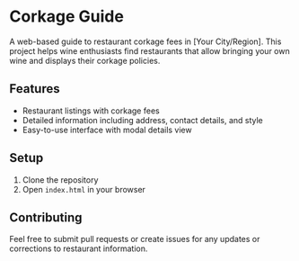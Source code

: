 # Corkage Guide

A web-based guide to restaurant corkage fees in [Your City/Region]. This project helps wine enthusiasts find restaurants that allow bringing your own wine and displays their corkage policies.

## Features
- Restaurant listings with corkage fees
- Detailed information including address, contact details, and style
- Easy-to-use interface with modal details view

## Setup
1. Clone the repository
2. Open `index.html` in your browser

## Contributing
Feel free to submit pull requests or create issues for any updates or corrections to restaurant information. 